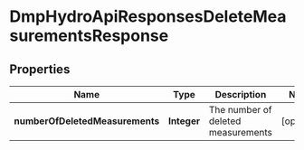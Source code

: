 # DmpHydroApiResponsesDeleteMeasurementsResponse

## Properties
Name | Type | Description | Notes
------------ | ------------- | ------------- | -------------
**numberOfDeletedMeasurements** | **Integer** | The number of deleted measurements |  [optional]
